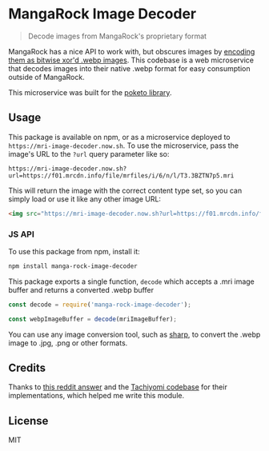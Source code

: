 # MangaRock Image Decoder

> Decode images from MangaRock's proprietary format

MangaRock has a nice API to work with, but obscures images by [encoding them as bitwise xor'd .webp images](https://www.reddit.com/r/codes/comments/7mdx70/need_help_decrypting_this_string/). This codebase is a web microservice that decodes images into their native .webp format for easy consumption outside of MangaRock.

This microservice was built for the [poketo library](https://github.com/poketo/node).

## Usage

This package is available on npm, or as a microservice deployed to `https://mri-image-decoder.now.sh`. To use the microservice, pass the image's URL to the `?url` query parameter like so:

```
https://mri-image-decoder.now.sh?url=https://f01.mrcdn.info/file/mrfiles/i/6/n/l/T3.3BZTN7p5.mri
```

This will return the image with the correct content type set, so you can simply load or use it like any other image URL:

```html
<img src="https://mri-image-decoder.now.sh?url=https://f01.mrcdn.info/file/mrfiles/i/6/n/l/T3.3BZTN7p5.mri" />
```

### JS API

To use this package from npm, install it:

```bash
npm install manga-rock-image-decoder
```

This package exports a single function, `decode` which accepts a .mri image buffer and returns a converted .webp buffer

```js
const decode = require('manga-rock-image-decoder');

const webpImageBuffer = decode(mriImageBuffer);
```

You can use any image conversion tool, such as [sharp](https://www.npmjs.com/package/sharp), to convert the .webp image to .jpg, .png or other formats.

## Credits

Thanks to [this reddit answer](https://www.reddit.com/r/codes/comments/7mdx70/need_help_decrypting_this_string/) and the [Tachiyomi codebase](https://github.com/inorichi/tachiyomi) for their implementations, which helped me write this module.

## License

MIT
